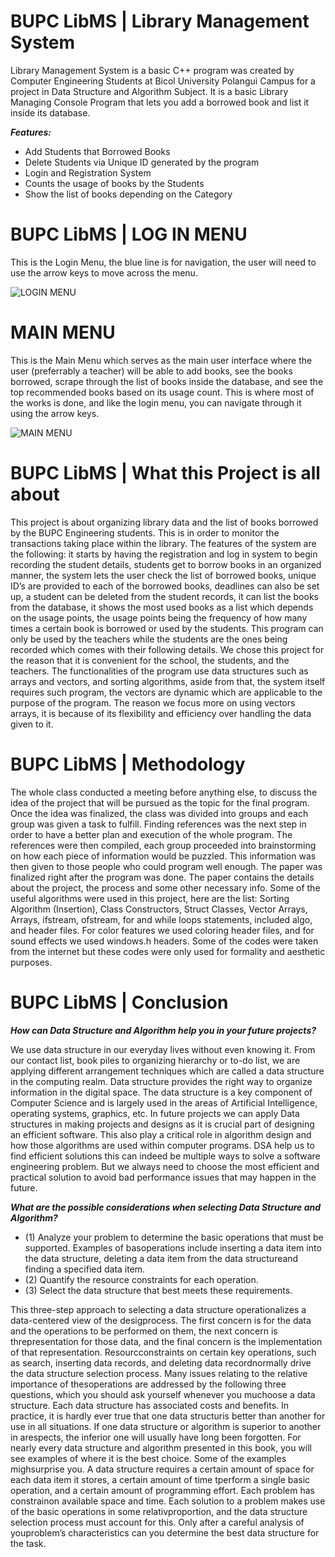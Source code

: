 # BUPC LibMS | Library Management System
Library Management System is a basic C++ program was created by Computer Engineering Students at Bicol University Polangui Campus for a project in Data Structure and Algorithm Subject. It is a basic Library Managing Console Program that lets you add a borrowed book and list it inside its database. 

***Features:*** 
 - Add Students that Borrowed Books
 - Delete Students via Unique ID generated by the program
 - Login and Registration System
 - Counts the usage of books by the Students
 - Show the list of books depending on the Category


# BUPC LibMS | LOG IN MENU
This is the Login Menu, the blue line is for navigation, the user will need to use the arrow keys to move across the menu.

![LOGIN MENU](https://user-images.githubusercontent.com/91697238/208309119-66678ec1-e2e2-4a12-81d3-ccc9b83c67ad.png)

# MAIN MENU
This is the Main Menu which serves as the main user interface where the user (preferrably a teacher) will be able to add books, see the books borrowed, scrape through the list of books inside the database, and see the top recommended books based on its usage count. This is where most of the works is done, and like the login menu, you can navigate through it using the arrow keys.

![MAIN MENU](https://user-images.githubusercontent.com/91697238/208309258-b1846d1d-cb5b-4674-900e-6812a8957f28.png)


# BUPC LibMS | What this Project is all about

This project is about organizing library data and the list of books borrowed by the BUPC Engineering students. This
is in order to monitor the transactions taking place within the library. The features of the system are the following: it
starts by having the registration and log in system to begin recording the student details, students get to borrow books
in an organized manner, the system lets the user check the list of borrowed books, unique ID’s are provided to each of
the borrowed books, deadlines can also be set up, a student can be deleted from the student records, it can list the
books from the database, it shows the most used books as a list which depends on the usage points, the usage points
being the frequency of how many times a certain book is borrowed or used by the students. This program can only be
used by the teachers while the students are the ones being recorded which comes with their following details. We
chose this project for the reason that it is convenient for the school, the students, and the teachers. The functionalities
of the program use data structures such as arrays and vectors, and sorting algorithms, aside from that, the system
itself requires such program, the vectors are dynamic which are applicable to the purpose of the program. The reason
we focus more on using vectors arrays, it is because of its flexibility and efficiency over handling the data given to it.


# BUPC LibMS | Methodology

The whole class conducted a meeting before anything else, to discuss the idea of the project that will be pursued
as the topic for the final program. Once the idea was finalized, the class was divided into groups and each group was
given a task to fulfill. Finding references was the next step in order to have a better plan and execution of the whole
program. The references were then compiled, each group proceeded into brainstorming on how each piece of
information would be puzzled. This information was then given to those people who could program well enough. The
paper was finalized right after the program was done. The paper contains the details about the project, the process
and some other necessary info. Some of the useful algorithms were used in this project, here are the list: Sorting
Algorithm (Insertion), Class Constructors, Struct Classes, Vector Arrays, Arrays, ifstream, ofstream, for and while loops
statements, included algo, and header files. For color features we used coloring header files, and for sound effects we
used windows.h headers. Some of the codes were taken from the internet but these codes were only used for
formality and aesthetic purposes.

# BUPC LibMS | Conclusion

***How can Data Structure and Algorithm help you in your future projects?***


We use data structure in our everyday lives without even knowing it. From our contact list, book piles to
organizing hierarchy or to-do list, we are applying different arrangement techniques which are called a data
structure in the computing realm. Data structure provides the right way to organize information in the digital
space. The data structure is a key component of Computer Science and is largely used in the areas of Artificial
Intelligence, operating systems, graphics, etc. In future projects we can apply Data structures in making
projects and designs as it is crucial part of designing an efficient software. This also play a critical role in
algorithm design and how those algorithms are used within computer programs. DSA help us to find efficient solutions
this can indeed be multiple ways to solve a software engineering problem. But we always need to choose the most 
efficient and practical solution to avoid bad performance issues that may happen in the future.

***What are the possible considerations when selecting Data Structure and Algorithm?***

- (1) Analyze your problem to determine the basic operations that must be supported. Examples of basoperations include inserting a data item into the data structure, deleting a data item from the data structureand finding a specified data item.
- (2) Quantify the resource constraints for each operation.
- (3) Select the data structure that best meets these requirements.


This three-step approach to selecting a data structure operationalizes a data-centered view of the desigprocess. The first concern is for the data and the operations to be performed on them, the next concern is threpresentation for those data, and the final concern is the implementation of that representation. Resourcconstraints on certain key operations, such as search, inserting data records, and deleting data recordnormally drive the data structure selection process. Many issues relating to the relative importance of thesoperations are addressed by the following three questions, which you should ask yourself whenever you muchoose a data structure.
Each data structure has associated costs and benefits. In practice, it is hardly ever true that one data structuris better than another for use in all situations. If one data structure or algorithm is superior to another in arespects, the inferior one will usually have long been forgotten. For nearly every data structure and algorithm presented in this book, you will see examples of where it is the best choice. Some of the examples mighsurprise you.
A data structure requires a certain amount of space for each data item it stores, a certain amount of time tperform a single basic operation, and a certain amount of programming effort. Each problem has constrainon available space and time. Each solution to a problem makes use of the basic operations in some relativproportion, and the data structure selection process must account for this. Only after a careful analysis of youproblem’s characteristics can you determine the best data structure for the task.






